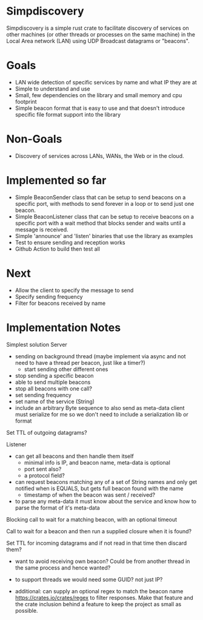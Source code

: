 # Simpdiscovery

Simpdiscovery is a simple rust crate to facilitate discovery of services on other machines (or other threads or
processes on the same machine) in the Local Area network (LAN) using UDP Broadcast datagrams or "beacons".

# Goals
* LAN wide detection of specific services by name and what IP they are at
* Simple to understand and use
* Small, few dependencies on the library and small memory and cpu footprint
* Simple beacon format that is easy to use and that doesn't introduce specific file format support into the library

# Non-Goals
* Discovery of services across LANs, WANs, the Web or in the cloud.
  
# Implemented so far
* Simple BeaconSender class that can be setup to send beacons on a specific port, with methods to
send forever in a loop or to send just one beacon.
* Simple BeaconListener class that can be setup to receive beacons on a specific port with a wait method 
  that blocks sender and waits until a message is received.
* Simple 'announce' and 'listen' binaries that use the library as examples
* Test to ensure sending and reception works
* Github Action to build then test all

# Next
* Allow the client to specify the message to send
* Specify sending frequency
* Filter for beacons received by name

# Implementation Notes
Simplest solution
Server
- sending on background thread
  (maybe implement via async and not need to have a thread per beacon, just like a timer?)
  - start sending other different ones
- stop sending a specific beacon
- able to send multiple beacons
- stop all beacons with one call?
- set sending frequency
- set name of the service (String)
- include an arbitrary Byte sequence to also send as meta-data
    client must serialize for me so we don't need to include a serialization lib or format
      
Set TTL of outgoing datagrams?


Listener
- can get all beacons and then handle them itself
  - minimal info is IP, and beacon name, meta-data is optional
  - port sent also?
  - a protocol field?
- can request beacons matching any of a set of String names and only get notified when is EQUALS, but gets full beacon found with the name
  - timestamp of when the beacon was sent / received?
- to parse any meta-data it must know about the service and know how to parse
the format of it's meta-data
  
Blocking call to wait for a matching beacon, with an optional timeout

Call to wait for a beacon and then run a supplied closure when it is found?

Set TTL for incoming datagrams and if not read in that time then discard them?


- want to avoid receiving own beacon? Could be from another thread in the same process and hence wanted?
- to support threads we would need some GUID? not just IP?

- additional: can supply an optional regex to match the beacon name  
  https://crates.io/crates/regex
  to filter responses.
Make that feature and the crate inclusion behind a feature to keep the 
project as small as possible.